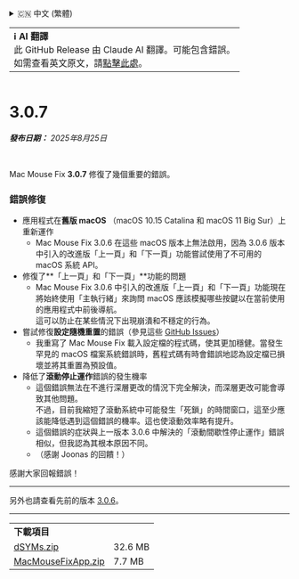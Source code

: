 <details>
<summary>🇨🇳 中文 (繁體)</summary>

[🇬🇧 English (GitHub Release)](https://github.com/noah-nuebling/mac-mouse-fix/releases/tag/3.0.7)\
[🇩🇪 Deutsch](https://redirect.macmousefix.com/?target=mmf-release&tag=3.0.7&locale=de)\
[🇻🇳 Tiếng Việt](https://redirect.macmousefix.com/?target=mmf-release&tag=3.0.7&locale=vi)\
[🇨🇳 中文 (简体)](https://redirect.macmousefix.com/?target=mmf-release&tag=3.0.7&locale=zh-Hans)\
**🇨🇳 中文 (繁體)**\
[🇭🇰 中文（香港)](https://redirect.macmousefix.com/?target=mmf-release&tag=3.0.7&locale=zh-HK)\
[🇰🇷 한국어](https://redirect.macmousefix.com/?target=mmf-release&tag=3.0.7&locale=ko)\
[Help translate Mac Mouse Fix to different languages!](https://github.com/noah-nuebling/mac-mouse-fix/discussions/731)
</details>
<table align=><td>
<b>ℹ️ AI 翻譯</b><br>
此 GitHub Release 由 Claude AI 翻譯。可能包含錯誤。<br>
如需查看英文原文，請<a href="https://github.com/noah-nuebling/mac-mouse-fix/releases/tag/3.0.7">點擊此處</a>。
</td></table>

<table></table>

# 3.0.7
***發布日期：** 2025年8月25日*

<br>

Mac Mouse Fix **3.0.7** 修復了幾個重要的錯誤。

### 錯誤修復

- 應用程式在**舊版 macOS** （macOS 10.15 Catalina 和 macOS 11 Big Sur）上重新運作 
    - Mac Mouse Fix 3.0.6 在這些 macOS 版本上無法啟用，因為 3.0.6 版本中引入的改進版「上一頁」和「下一頁」功能嘗試使用了不可用的 macOS 系統 API。
- 修復了**「上一頁」和「下一頁」**功能的問題
    - Mac Mouse Fix 3.0.6 中引入的改進版「上一頁」和「下一頁」功能現在將始終使用「主執行緒」來詢問 macOS 應該模擬哪些按鍵以在當前使用的應用程式中前後導航。\
    這可以防止在某些情況下出現崩潰和不穩定的行為。
- 嘗試修復**設定隨機重置**的錯誤（參見這些 [GitHub Issues](https://github.com/noah-nuebling/mac-mouse-fix/issues?q=is%3Aissue%20label%3A%22Config%20Reset%20Intermittently%22)）
    - 我重寫了 Mac Mouse Fix 載入設定檔的程式碼，使其更加穩健。當發生罕見的 macOS 檔案系統錯誤時，舊程式碼有時會錯誤地認為設定檔已損壞並將其重置為預設值。
- 降低了**滾動停止運作**錯誤的發生機率     
     - 這個錯誤無法在不進行深層更改的情況下完全解決，而深層更改可能會導致其他問題。\
      不過，目前我縮短了滾動系統中可能發生「死鎖」的時間窗口，這至少應該能降低遇到這個錯誤的機率。這也使滾動效率略有提升。
    - 這個錯誤的症狀與上一版本 3.0.6 中解決的「滾動間歇性停止運作」錯誤相似，但我認為其根本原因不同。
    - （感謝 Joonas 的回饋！）

感謝大家回報錯誤！

---

另外也請查看先前的版本 [3.0.6](https://redirect.macmousefix.com/?target=mmf-release&tag=3.0.6&locale=zh-Hant)。

---

<table align="start">
<tr>
    <td colspan=2>
        <b>下載項目</b>
    </td>
</tr>
<tr>
    <td><a href="https://github.com/noah-nuebling/mac-mouse-fix/releases/download/3.0.7/dSYMs.zip">dSYMs.zip</a></td>
    <td>32.6 MB</td>
</tr>
<tr>
    <td><a href="https://github.com/noah-nuebling/mac-mouse-fix/releases/download/3.0.7/MacMouseFixApp.zip">MacMouseFixApp.zip</a></td>
    <td>7.7 MB</td>
</tr>
</table>